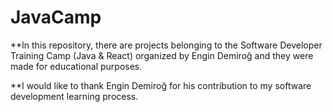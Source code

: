 # JavaCamp

**In this repository, there are projects belonging to the Software Developer Training Camp (Java & React) organized by Engin Demiroğ and they were made for educational purposes.

**I would like to thank Engin Demiroğ for his contribution to my software development learning process.
